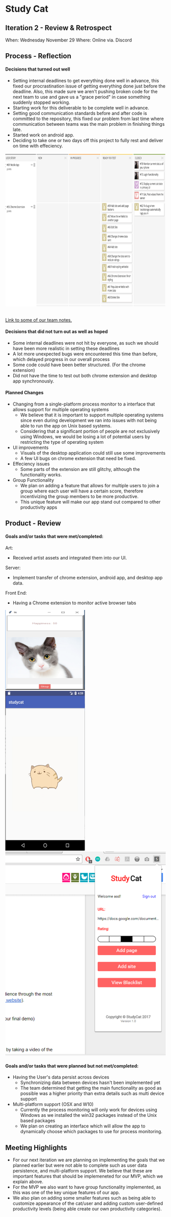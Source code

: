 # Study Cat

## Iteration 2 - Review & Retrospect

When: Wednesday November 29
Where: Online via. Discord

## Process - Reflection

#### Decisions that turned out well

* Setting internal deadlines to get everything done well in advance, this fixed our procrastination issue of getting everything done just before the deadline. Also, this made sure we aren't pushing broken code for the next team to use and gave us a "grace period" in case something suddenly stopped working.
* Starting work for this deliverable to be complete well in advance.
* Setting good communication standards before and after code is committed to the repository, this fixed our problem from last time where communication between teams was the main problem in finishing things late.  
* Started work on android app. 
* Deciding to take one or two days off this project to fully rest and deliver on time with effeciency. 

<img src="sprint4taiga.png" width="640" height="480">



<br /> 
<br /> 


[Link to some of our team notes.](https://drive.google.com/drive/folders/0B2HiDj_0mhzYZktXVWxpaUdUZW8)

#### Decisions that did not turn out as well as hoped

* Some internal deadlines were not hit by everyone, as such we should have been more realistic in setting these deadlines
* A lot more unexpected bugs were encountered this time than before, which delayed progress in our overall process 
* Some code could have been better structured. (For the chrome extension)
* Did not have the time to test out both chrome extension and desktop app synchronously.

#### Planned Changes

* Changing from a single-platform process monitor to a interface that allows support for multiple operating systems
    - We believe that it is important to support multiple operating systems since even during development we ran into issues with not being able to run the app on Unix based systems.
    - Considering that a significant portion of people are not exclusively using Windows, we would be losing a lot of potential users by restricting the type of operating system
* UI improvements
    - Visuals of the desktop application could still use some improvements
    - A few UI bugs on chrome extension that need be fixed.
* Effeciency issues
    - Some parts of the extension are still glitchy, although the functionality works. 
* Group Functionality
    - We plan on adding a feature that allows for multiple users to join a group where each user will have a certain score, therefore incentivizing the group members to be more productive.
    - This unique feature will make our app stand out compared to other productivity apps
 
## Product - Review

#### Goals and/or tasks that were met/completed:

Art:
* Received artist assets and integrated them into our UI.

Server: 

* Implement transfer of chrome extension, android app, and desktop app data.

Front End:
* Having a Chrome extension to monitor active browser tabs

<img src="desktopmain.png" width="250px" height="250px" />

<br />

<img src="androidcat.png" width="250px" height="500px" />

<br />

<img src="chrome-main.PNG">

#### Goals and/or tasks that were planned but not met/completed:

* Having the User's data persist across devices
    - Synchronizing data between devices hasn't been implemented yet
    - The team determined that getting the main functionality as good as possible was a higher priority than extra details such as multi device support
* Multi-platform support (OSX and W10)
    - Currently the process monitoring will only work for devices using Windows as we installed the win32 packages instead of the Unix based packages
    - We plan on creating an interface which will allow the app to dynamically choose which packages to use for process monitoring. 

## Meeting Highlights

* For our next iteration we are planning on implementing the goals that we planned earlier but were not able to complete such as user data persistence, and multi-platform support. We believe that these are important features that should be implemeneted for our MVP, which we explain above.
* For the MVP we also want to have group functionality implemented, as this was one of the key unique features of our app.
* We also plan on adding some smaller features such as being able to customize appearance of the cat/user and adding custom user-defined productivity levels (being able create our own productivity categories).

